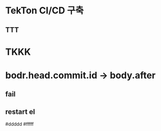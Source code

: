# TekTon CI/CD 구축
## TTT
# TKKK
# bodr.head.commit.id -> body.after
## fail
## restart el
#ddddd
#fffff
